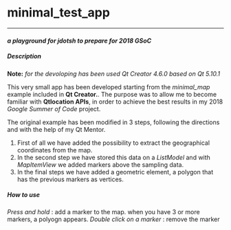 # minimal_test_app
-----------------------------------------------------------------------
#### *a playground for jdotsh to prepare for 2018 GSoC*

##### Description

**Note:** *for the devoloping has been used Qt Creator 4.6.0 based on Qt 5.10.1*

This very small app has been developed starting from the *minimal_map* example included in **Qt Creator.**.
The purpose was to allow me to become familiar with **Qtlocation APIs**, in order to achieve the best results in my 2018 *Google Summer of Code* project.

The original example has been modified in 3 steps, following the directions and with the help of my Qt Mentor.
1. First of all we have added the possibility to extract the geographical coordinates from the map.
2. In the second step we have stored this data on a *ListModel* and with *MapItemView* we added markers above the sampling data.
3. In the final steps we have added a geometric element, a polygon that has the previous markers as vertices.

##### How to use
*Press and hold* : add a marker to the map. when you have 3 or more markers, a polyogn appears.
*Double click  on a marker* : remove the marker
